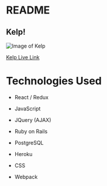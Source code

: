 # README

## Kelp! 
![Image of Kelp](https://kelp-aa.herokuapp.com/)

[Kelp Live Link](https://kelp-aa.herokuapp.com/)

# Technologies Used

* React / Redux

* JavaScript

* JQuery (AJAX)

* Ruby on Rails

* PostgreSQL

* Heroku

* CSS

* Webpack
